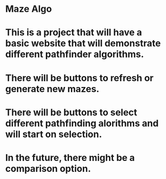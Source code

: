 # Maze Algo
# This is a project that will have a basic website that will demonstrate different pathfinder algorithms.
# There will be buttons to refresh or generate new mazes.
# There will be buttons to select different pathfinding alorithms and will start on selection.
# In the future, there might be a comparison option.
